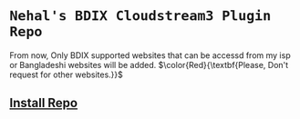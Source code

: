 # `Nehal's BDIX Cloudstream3 Plugin Repo`

From now, Only BDIX supported websites that can be accessd from my isp or Bangladeshi websites will be added. $\color{Red}{\textbf{Please, Don't request for other websites.}}$
## <a href="https://raw.githubusercontent.com/sheikhshariarnehal/nehal-CloudStream/master/repo.json">Install Repo</a>
